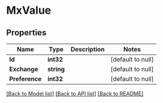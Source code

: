 # MxValue

## Properties
Name | Type | Description | Notes
------------ | ------------- | ------------- | -------------
**Id** | **int32** |  | [default to null]
**Exchange** | **string** |  | [default to null]
**Preference** | **int32** |  | [default to null]

[[Back to Model list]](../README.md#documentation-for-models) [[Back to API list]](../README.md#documentation-for-api-endpoints) [[Back to README]](../README.md)


